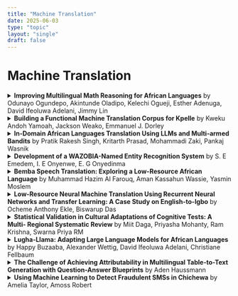 ```yaml
---
title: "Machine Translation"
date: 2025-06-03
type: "topic"
layout: "single"
draft: false
---
```


# Machine Translation

<details>
<summary><strong>Improving Multilingual Math Reasoning for African Languages</strong> by Odunayo Ogundepo, Akintunde Oladipo, Kelechi Ogueji, Esther Adenuga, David Ifeoluwa Adelani, Jimmy Lin</summary>

- **Published**: May 26, 2025 at 11:35 AM UTC  
- **PDF**: [Download PDF](http://arxiv.org/pdf/2505.19848v1)  
- **arXiv ID**: 2505.19848v1  
- **Summary**: Researchers working on low-resource languages face persistent challenges due to limited data availability and restricted access to computational resources. Although most large language models (LLMs) are predominantly trained in high-resource languages, adapting them to low-resource contexts, particularly African languages, requires specialized techniques. Several strategies have emerged for adapting models to low-resource languages in todays LLM landscape, defined by multi-stage pre-training and post-training paradigms. However, the most effective approaches remain uncertain. This work systematically investigates which adaptation strategies yield the best performance when extending existing LLMs to African languages. We conduct extensive experiments and ablation studies to evaluate different combinations of data types (translated versus synthetically generated), training stages (pre-training versus post-training), and other model adaptation configurations. Our experiments focuses on mathematical reasoning tasks, using the Llama 3.1 model family as our base model.

</details>

<details>
<summary><strong>Building a Functional Machine Translation Corpus for Kpelle</strong> by Kweku Andoh Yamoah, Jackson Weako, Emmanuel J. Dorley</summary>

- **Published**: May 24, 2025 at 11:39 PM UTC  
- **PDF**: [Download PDF](http://arxiv.org/pdf/2505.18905v1)  
- **arXiv ID**: 2505.18905v1  
- **Summary**: In this paper, we introduce the first publicly available English-Kpelle dataset for machine translation, comprising over 2000 sentence pairs drawn from everyday communication, religious texts, and educational materials. By fine-tuning Meta's No Language Left Behind(NLLB) model on two versions of the dataset, we achieved BLEU scores of up to 30 in the Kpelle-to-English direction, demonstrating the benefits of data augmentation. Our findings align with NLLB-200 benchmarks on other African languages, underscoring Kpelle's potential for competitive performance despite its low-resource status. Beyond machine translation, this dataset enables broader NLP tasks, including speech recognition and language modelling. We conclude with a roadmap for future dataset expansion, emphasizing orthographic consistency, community-driven validation, and interdisciplinary collaboration to advance inclusive language technology development for Kpelle and other low-resourced Mande languages.

</details>

<details>
<summary><strong>In-Domain African Languages Translation Using LLMs and Multi-armed
  Bandits</strong> by Pratik Rakesh Singh, Kritarth Prasad, Mohammadi Zaki, Pankaj Wasnik</summary>

- **Published**: May 21, 2025 at 03:33 AM UTC  
- **PDF**: [Download PDF](http://arxiv.org/pdf/2505.15069v1)  
- **arXiv ID**: 2505.15069v1  
- **Summary**: Neural Machine Translation (NMT) systems face significant challenges when working with low-resource languages, particularly in domain adaptation tasks. These difficulties arise due to limited training data and suboptimal model generalization, As a result, selecting an optimal model for translation is crucial for achieving strong performance on in-domain data, particularly in scenarios where fine-tuning is not feasible or practical. In this paper, we investigate strategies for selecting the most suitable NMT model for a given domain using bandit-based algorithms, including Upper Confidence Bound, Linear UCB, Neural Linear Bandit, and Thompson Sampling. Our method effectively addresses the resource constraints by facilitating optimal model selection with high confidence. We evaluate the approach across three African languages and domains, demonstrating its robustness and effectiveness in both scenarios where target data is available and where it is absent.

</details>

<details>
<summary><strong>Development of a WAZOBIA-Named Entity Recognition System</strong> by S. E Emedem, I. E Onyenwe, E. G Onyedinma</summary>

- **Published**: May 10, 2025 at 10:59 PM UTC  
- **PDF**: [Download PDF](http://arxiv.org/pdf/2505.07884v1)  
- **arXiv ID**: 2505.07884v1  
- **Summary**: Named Entity Recognition NER is very crucial for various natural language processing applications, including information extraction, machine translation, and sentiment analysis. Despite the ever-increasing interest in African languages within computational linguistics, existing NER systems focus mainly on English, European, and a few other global languages, leaving a significant gap for under-resourced languages. This research presents the development of a WAZOBIA-NER system tailored for the three most prominent Nigerian languages: Hausa, Yoruba, and Igbo. This research begins with a comprehensive compilation of annotated datasets for each language, addressing data scarcity and linguistic diversity challenges. Exploring the state-of-the-art machine learning technique, Conditional Random Fields (CRF) and deep learning models such as Bidirectional Long Short-Term Memory (BiLSTM), Bidirectional Encoder Representation from Transformers (Bert) and fine-tune with a Recurrent Neural Network (RNN), the study evaluates the effectiveness of these approaches in recognizing three entities: persons, organizations, and locations. The system utilizes optical character recognition (OCR) technology to convert textual images into machine-readable text, thereby enabling the Wazobia system to accept both input text and textual images for extraction purposes. The system achieved a performance of 0.9511 in precision, 0.9400 in recall, 0.9564 in F1-score, and 0.9301 in accuracy. The model's evaluation was conducted across three languages, with precision, recall, F1-score, and accuracy as key assessment metrics. The Wazobia-NER system demonstrates that it is feasible to build robust NER tools for under-resourced African languages using current NLP frameworks and transfer learning.

</details>

<details>
<summary><strong>Bemba Speech Translation: Exploring a Low-Resource African Language</strong> by Muhammad Hazim Al Farouq, Aman Kassahun Wassie, Yasmin Moslem</summary>

- **Published**: May 05, 2025 at 09:51 AM UTC  
- **PDF**: [Download PDF](http://arxiv.org/pdf/2505.02518v3)  
- **arXiv ID**: 2505.02518v3  
- **Summary**: This paper describes our system submission to the International Conference on Spoken Language Translation (IWSLT 2025), low-resource languages track, namely for Bemba-to-English speech translation. We built cascaded speech translation systems based on Whisper and NLLB-200, and employed data augmentation techniques, such as back-translation. We investigate the effect of using synthetic data and discuss our experimental setup.

</details>

<details>
<summary><strong>Low-Resource Neural Machine Translation Using Recurrent Neural Networks
  and Transfer Learning: A Case Study on English-to-Igbo</strong> by Ocheme Anthony Ekle, Biswarup Das</summary>

- **Published**: April 24, 2025 at 05:02 AM UTC  
- **PDF**: [Download PDF](http://arxiv.org/pdf/2504.17252v1)  
- **arXiv ID**: 2504.17252v1  
- **Summary**: In this study, we develop Neural Machine Translation (NMT) and Transformer-based transfer learning models for English-to-Igbo translation - a low-resource African language spoken by over 40 million people across Nigeria and West Africa. Our models are trained on a curated and benchmarked dataset compiled from Bible corpora, local news, Wikipedia articles, and Common Crawl, all verified by native language experts. We leverage Recurrent Neural Network (RNN) architectures, including Long Short-Term Memory (LSTM) and Gated Recurrent Units (GRU), enhanced with attention mechanisms to improve translation accuracy. To further enhance performance, we apply transfer learning using MarianNMT pre-trained models within the SimpleTransformers framework. Our RNN-based system achieves competitive results, closely matching existing English-Igbo benchmarks. With transfer learning, we observe a performance gain of +4.83 BLEU points, reaching an estimated translation accuracy of 70%. These findings highlight the effectiveness of combining RNNs with transfer learning to address the performance gap in low-resource language translation tasks.

</details>

<details>
<summary><strong>Statistical Validation in Cultural Adaptations of Cognitive Tests: A
  Multi- Regional Systematic Review</strong> by Miit Daga, Priyasha Mohanty, Ram Krishna, Swarna Priya RM</summary>

- **Published**: April 18, 2025 at 06:25 AM UTC  
- **PDF**: [Download PDF](http://arxiv.org/pdf/2504.13495v1)  
- **arXiv ID**: 2504.13495v1  
- **Summary**: This systematic review discusses the methodological approaches and statistical confirmations of cross-cultural adaptations of cognitive evaluation tools used with different populations. The review considers six seminal studies on the methodology of cultural adaptation in Europe, Asia, Africa, and South America. The results indicate that proper adaptations need holistic models with demographic changes, and education explained as much as 26.76% of the variance in MoCA-H scores. Cultural-linguistic factors explained 6.89% of the variance in European adaptations of MoCA-H; however, another study on adapted MMSE and BCSB among Brazilian Indigenous populations reported excellent diagnostic performance, with a sensitivity of 94.4% and specificity of 99.2%. There was 78.5% inter-rater agreement on the evaluation of cultural adaptation using the Manchester Translation Evaluation Checklist. A paramount message of the paper is that community feedback is necessary for culturally appropriate preparation, standardized translation protocols also must be included, along with robust statistical validation methodologies for developing cognitive assessment instruments. This review supplies evidence-based frameworks for the further adaptation of cognitive assessments in increasingly diverse global health settings.

</details>

<details>
<summary><strong>Lugha-Llama: Adapting Large Language Models for African Languages</strong> by Happy Buzaaba, Alexander Wettig, David Ifeoluwa Adelani, Christiane Fellbaum</summary>

- **Published**: April 09, 2025 at 02:25 AM UTC  
- **PDF**: [Download PDF](http://arxiv.org/pdf/2504.06536v1)  
- **arXiv ID**: 2504.06536v1  
- **Summary**: Large language models (LLMs) have achieved impressive results in a wide range of natural language applications. However, they often struggle to recognize low-resource languages, in particular African languages, which are not well represented in large training corpora. In this paper, we consider how to adapt LLMs to low-resource African languages. We find that combining curated data from African languages with high-quality English educational texts results in a training mix that substantially improves the model's performance on these languages. On the challenging IrokoBench dataset, our models consistently achieve the best performance amongst similarly sized baselines, particularly on knowledge-intensive multiple-choice questions (AfriMMLU). Additionally, on the cross-lingual question answering benchmark AfriQA, our models outperform the base model by over 10%. To better understand the role of English data during training, we translate a subset of 200M tokens into Swahili language and perform an analysis which reveals that the content of these data is primarily responsible for the strong performance. We release our models and data to encourage future research on African languages.

</details>

<details>
<summary><strong>The Challenge of Achieving Attributability in Multilingual Table-to-Text
  Generation with Question-Answer Blueprints</strong> by Aden Haussmann</summary>

- **Published**: March 29, 2025 at 08:04 PM UTC  
- **PDF**: [Download PDF](http://arxiv.org/pdf/2503.23204v1)  
- **arXiv ID**: 2503.23204v1  
- **Summary**: Multilingual Natural Language Generation (NLG) is challenging due to the lack of training data for low-resource languages. However, some low-resource languages have up to tens of millions of speakers globally, making it important to improve NLG tools for them. Table-to-Text NLG is an excellent measure of models' reasoning abilities but is very challenging in the multilingual setting. System outputs are often not attributable, or faithful, to the data in the source table. Intermediate planning techniques like Question-Answer (QA) blueprints have been shown to improve attributability on summarisation tasks. This work explores whether QA blueprints make multilingual Table-to-Text outputs more attributable to the input tables. This paper extends the challenging multilingual Table-to-Text dataset, TaTA, which includes African languages, with QA blueprints. Sequence-to-sequence language models are then finetuned on this dataset, with and without blueprints. Results show that QA blueprints improve performance for models finetuned and evaluated only on English examples, but do not demonstrate gains in the multilingual setting. This is due to inaccuracies in machine translating the blueprints from English into target languages when generating the training data, and models failing to rely closely on the blueprints they generate. An in-depth analysis is conducted on why this is challenging.

</details>

<details>
<summary><strong>Using Machine Learning to Detect Fraudulent SMSs in Chichewa</strong> by Amelia Taylor, Amoss Robert</summary>

- **Published**: February 24, 2025 at 08:17 AM UTC  
- **PDF**: [Download PDF](http://arxiv.org/pdf/2502.16947v1)  
- **arXiv ID**: 2502.16947v1  
- **Summary**: SMS enabled fraud is of great concern globally. Building classifiers based on machine learning for SMS fraud requires the use of suitable datasets for model training and validation. Most research has centred on the use of datasets of SMSs in English. This paper introduces a first dataset for SMS fraud detection in Chichewa, a major language in Africa, and reports on experiments with machine learning algorithms for classifying SMSs in Chichewa as fraud or non-fraud. We answer the broader research question of how feasible it is to develop machine learning classification models for Chichewa SMSs. To do that, we created three datasets. A small dataset of SMS in Chichewa was collected through primary research from a segment of the young population. We applied a label-preserving text transformations to increase its size. The enlarged dataset was translated into English using two approaches: human translation and machine translation. The Chichewa and the translated datasets were subjected to machine classification using random forest and logistic regression. Our findings indicate that both models achieved a promising accuracy of over 96% on the Chichewa dataset. There was a drop in performance when moving from the Chichewa to the translated dataset. This highlights the importance of data preprocessing, especially in multilingual or cross-lingual NLP tasks, and shows the challenges of relying on machine-translated text for training machine learning models. Our results underscore the importance of developing language specific models for SMS fraud detection to optimise accuracy and performance. Since most machine learning models require data preprocessing, it is essential to investigate the impact of the reliance on English-specific tools for data preprocessing.

</details>


